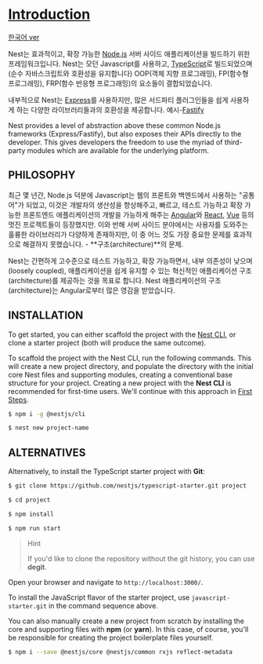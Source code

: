 # [Introduction](https://docs.nestjs.com/)
[한국어 ver](https://github.com/nestjs/nest/blob/master/readme_kr.md)

Nest는 효과적이고, 확장 가능한 [Node.js](https://nodejs.org/) 서버 사이드 애플리케이션을 빌드하기 위한 프레임워크입니다. Nest는 모던 Javascript를 사용하고, [TypeScript](http://www.typescriptlang.org/)로 빌드되었으며(순수 자바스크립트와 호환성을 유지합니다) OOP(객체 지향 프로그래밍), FP(함수형 프로그래밍), FRP(함수 반응형 프로그래밍)의 요소들이 결합되었습니다.

내부적으로 Nest는 [Express](https://expressjs.com/)를 사용하지만, 많은 서드파티 플러그인들을 쉽게 사용하게 하는 다양한 라이브러리들과의 호환성을 제공합니다. 예시-[Fastify](https://github.com/fastify/fastify)

Nest provides a level of abstraction above these common Node.js frameworks (Express/Fastify), but also exposes their APIs directly to the developer. This gives developers the freedom to use the myriad of third-party modules which are available for the underlying platform.

## PHILOSOPHY

최근 몇 년간, Node.js 덕분에 Javascript는 웹의 프론트와 백엔드에서 사용하는 "공통어"가 되었고, 이것은 개발자의 생산성을 향상해주고, 빠르고, 테스트 가능하고 확장 가능한 프론트엔드 애플리케이션의 개발을 가능하게 해주는 [Angular](https://angular.io/)와 [React](https://github.com/facebook/react), [Vue](https://github.com/vuejs/vue) 등의 멋진 프로젝트들이 등장했지만. 이와 반해 서버 사이드 분야에서는 사용자를 도와주는 훌륭한 라이브러리가 다양하게 존재하지만, 이 중 어느 것도 가장 중요한 문제를 효과적으로 해결하지 못했습니다. - **구조(architecture)**의 문제.

Nest는 간편하게 고수준으로 테스트 가능하고, 확장 가능하면서, 내부 의존성이 낮으며(loosely coupled), 애플리케이션을 쉽게 유지할 수 있는 혁신적인 애플리케이션 구조(architecture)를 제공하는 것을 목표로 합니다. Nest 애플리케이션의 구조(architecture)는 Angular로부터 많은 영감을 받았습니다.

## INSTALLATION

To get started, you can either scaffold the project with the [Nest CLI](https://docs.nestjs.com/cli/overview), or clone a starter project (both will produce the same outcome).

To scaffold the project with the Nest CLI, run the following commands. This will create a new project directory, and populate the directory with the initial core Nest files and supporting modules, creating a conventional base structure for your project. Creating a new project with the **Nest CLI** is recommended for first-time users. We'll continue with this approach in [First Steps](https://docs.nestjs.com/first-steps).

```bash
$ npm i -g @nestjs/cli

$ nest new project-name
```

## ALTERNATIVES

Alternatively, to install the TypeScript starter project with **Git**:

```bash
$ git clone https://github.com/nestjs/typescript-starter.git project

$ cd project

$ npm install

$ npm run start
```

> Hint
> 
> If you'd like to clone the repository without the git history, you can use **degit**.

Open your browser and navigate to `http://localhost:3000/`.

To install the JavaScript flavor of the starter project, use `javascript-starter.git` in the command sequence above.

You can also manually create a new project from scratch by installing the core and supporting files with **npm** (or **yarn**). In this case, of course, you'll be responsible for creating the project boilerplate files yourself.

```bash
$ npm i --save @nestjs/core @nestjs/common rxjs reflect-metadata
```
